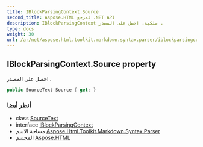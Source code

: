 ```yaml
---
title: IBlockParsingContext.Source
second_title: Aspose.HTML لمرجع .NET API
description: IBlockParsingContext ملكية. احصل على المصدر .
type: docs
weight: 30
url: /ar/net/aspose.html.toolkit.markdown.syntax.parser/iblockparsingcontext/source/
---
```

## IBlockParsingContext.Source property

احصل على المصدر .

```csharp
public SourceText Source { get; }
```

### أنظر أيضا

* class [SourceText](../../../aspose.html.toolkit.markdown.syntax.text/sourcetext/)
* interface [IBlockParsingContext](../)
* مساحة الاسم [Aspose.Html.Toolkit.Markdown.Syntax.Parser](../../iblockparsingcontext/)
* المجسم [Aspose.HTML](../../../)


